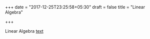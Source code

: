 +++
date = "2017-12-25T23:25:58+05:30"
draft = false
title = "Linear Algebra"

+++

Linear Algebra [text](tex/documents/LinAl/linear_algebra.pdf)
